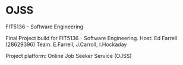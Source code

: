 # OJSS
FIT5136 - Software Engineering

Final Project build for FIT5136 - Software Engineering.
Host: Ed Farrell (28629396)
Team: E.Farrell, J.Carroll, I.Hockaday

Project platform: Online Job Seeker Service (OJSS)
